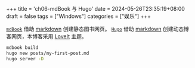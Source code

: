 +++
title = 'ch06-mdBook 与 Hugo'
date = 2024-05-26T23:35:19+08:00
draft = false
tags = ["Windows"]
categories = ["娱乐"]
+++

[`mdBook`][1] 借助 [markdown][2] 创建静态图书网页。
[`Hugo`][3] 借助 [markdown][2] 创建动态博客网页，本博客采用 [LoveIt][4] 主题。

[1]: https://github.com/rust-lang/mdBook
[2]: https://markdown.com.cn/
[3]: https://www.gohugo.org/doc/
[4]: https://hugoloveit.com/zh-cn/

```sh
mdbook build
hugo new posts/my-first-post.md
hugo server -D
```
